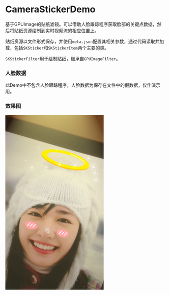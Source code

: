 # CameraStickerDemo
基于GPUImage的贴纸滤镜。可以借助人脸跟踪程序获取脸部的关键点数据，然后将贴纸资源绘制到实时视频流的相应位置上。

贴纸资源以文件形式保存，并使用`meta.json`配置其相关参数，通过代码读取并加载，包括`SKSticker`和`SKStickerItem`两个主要的类。

`SKStickerFilter`用于绘制贴纸，继承自`GPUImageFilter`。


### 人脸数据
此Demo中不包含人脸跟踪程序，人脸数据为保存在文件中的假数据，仅作演示用。


### 效果图
<p><a href="https://github.com/duanhai/FaceStickerDemo/blob/master/CameraStickerDemo/Sticker/SKStickerResources.bundle/stickers/angel/preview.jpg" target="_blank"><img src="https://github.com/duanhai/FaceStickerDemo/blob/master/CameraStickerDemo/Sticker/SKStickerResources.bundle/stickers/angel/preview.jpg?raw=true" alt="alt text" height="548" width="309"></a></p>



